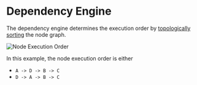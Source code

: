 # Dependency Engine

The dependency engine determines the execution order by [topologically sorting](https://en.wikipedia.org/wiki/Topological_sorting) the node graph.

![Node Execution Order](/img/node_execution_order.png)

In this example, the node execution order is either

-   `A -> D -> B -> C`
-   `D -> A -> B -> C`